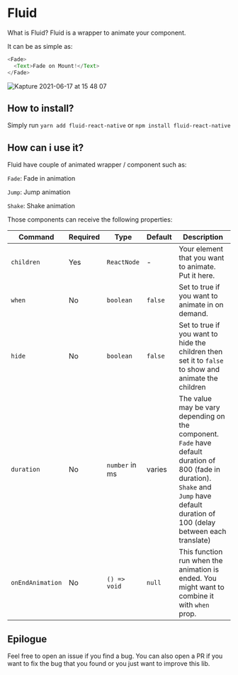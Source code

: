 # Fluid

What is Fluid? Fluid is a wrapper to animate your component.

It can be as simple as:

```javascript
<Fade>
  <Text>Fade on Mount!</Text>
</Fade>
```

![Kapture 2021-06-17 at 15 48 07](https://user-images.githubusercontent.com/25521515/122354372-1e3a5b00-cf7b-11eb-9c5a-1c4126d32c73.gif)


## How to install?

Simply run `yarn add fluid-react-native` or `npm install fluid-react-native`

## How can i use it?

Fluid have couple of animated wrapper / component such as:

`Fade`: Fade in animation

`Jump`: Jump animation

`Shake`: Shake animation

Those components can receive the following properties:

| Command | Required | Type | Default | Description | 
| --- | --- | --- | --- | --- |
| `children` | Yes | `ReactNode` | - | Your element that you want to animate. Put it here. |
| `when` | No | `boolean` | `false` | Set to true if you want to animate in on demand. |
| `hide` | No | `boolean` | `false` | Set to true if you want to hide the children then set it to `false` to show and animate the children |
| `duration` | No | `number` in ms | varies | The value may be vary depending on the component. `Fade` have default duration of 800 (fade in duration). `Shake` and `Jump` have default duration of 100 (delay between each translate) |
| `onEndAnimation` | No | `() => void` | `null` | This function run when the animation is ended. You might want to combine it with `when` prop. |

## Epilogue

Feel free to open an issue if you find a bug. 
You can also open a PR if you want to fix the bug that you found or you just want to improve this lib.

